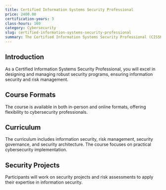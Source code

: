 ```yaml
---
title: Certified Information Systems Security Professional
price: 2400.00
certification-years: 3
class-hours: 160
category: Cybersecurity
slug: certified-information-systems-security-professional
summary: The Certified Information Systems Security Professional (CISSP) certification is designed for cybersecurity experts. This comprehensive course covers information security, risk management, and security governance. It equips candidates with the skills needed to design and manage robust security programs.
---
```


## Introduction

As a Certified Information Systems Security Professional, you will excel in designing and managing robust security programs, ensuring information security and risk management.

## Course Formats

The course is available in both in-person and online formats, offering flexibility to cybersecurity professionals.

## Curriculum

The curriculum includes information security, risk management, security governance, and security architecture. The course focuses on practical cybersecurity implementation.

## Security Projects

Participants will work on security projects and risk assessments to apply their expertise in information security.

